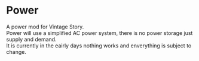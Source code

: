 # Power
A power mod for Vintage Story.  
Power will use a simplified AC power system, there is no power storage just supply and demand.  
It is currently in the eairly days nothing works and enverything is subject to change.
